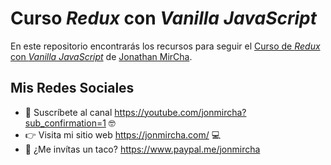 # Curso _Redux_ con _Vanilla JavaScript_

En este repositorio encontrarás los recursos para seguir el [Curso de _Redux_ con _Vanilla JavaScript_](https://www.youtube.com/watch?v=-vr_VrT6v6c) de [Jonathan MirCha](https://jonmircha.com/).

## Mis Redes Sociales

- 🔔 Suscríbete al canal https://youtube.com/jonmircha?sub_confirmation=1 🤓
- 👉 Visita mi sitio web https://jonmircha.com/ 💻
- 🌮 ¿Me invítas un taco? https://www.paypal.me/jonmircha
